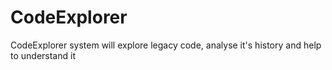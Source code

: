 # CodeExplorer
CodeExplorer system will explore legacy code, analyse it's history and help to understand it
